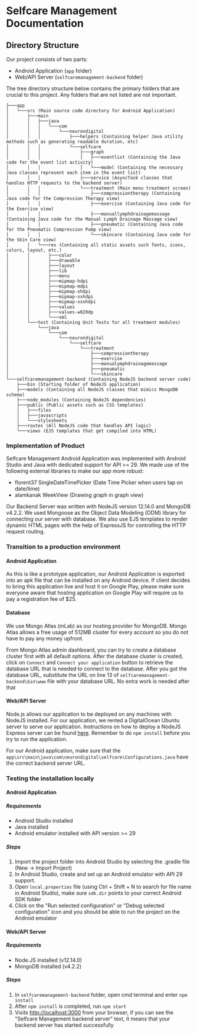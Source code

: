 # Selfcare Management Documentation

## Directory Structure

Our project consists of two parts:
- Android Application (`app` folder)
- Web/API Server (`selfcaremanagement-backend` folder)

The tree directory structure below contains the primary folders that are crucial to this project. Any folders that are not listed are not important.

```
├───app
│   └───src (Main source code directory for Android Application)
│       ├───main
│       │   ├───java
│       │   │   └───com
│       │   │       └───neurondigital
│       │   │           ├───helpers (Containing helper Java utility methods such as generating readable duration, etc)
│       │   │           └───selfcare
│       │   │               ├───graph
│       │   │               │   ├───eventlist (Containing the Java code for the event list activity)
│       │   │               │   └───model (Containing the necessary Java classes represent each item in the event list)
│       │   │               ├───service (AsyncTask classes that handles HTTP requests to the backend server)
│       │   │               └───treatment (Main menu treatment screen)
│       │   │                   ├───compressiontherapy (Containing Java code for the Compression Therapy view)
│       │   │                   ├───exercise (Containing Java code for the Exercise view)
│       │   │                   ├───manuallymphdrainagemassage (Containing Java code for the Manual Lymph Drainage Massage view)
│       │   │                   ├───pneumatic (Containing Java code for the Pneumatic Compression Pump view)
│       │   │                   └───skincare (Containing Java code for the Skin Care view)
│       │   └───res (Containing all static assets such fonts, icons, colors, layout, etc.)
│       │       ├───color
│       │       ├───drawable
│       │       ├───layout
│       │       ├───lib
│       │       ├───menu
│       │       ├───mipmap-hdpi
│       │       ├───mipmap-mdpi
│       │       ├───mipmap-xhdpi
│       │       ├───mipmap-xxhdpi
│       │       ├───mipmap-xxxhdpi
│       │       ├───values
│       │       ├───values-w820dp
│       │       └───xml
│       └───test (Containing Unit Tests for all treatment modules)
│           └───java
│               └───com
│                   └───neurondigital
│                       └───selfcare
│                           └───treatment
│                               ├───compressiontherapy
│                               ├───exercise
│                               ├───manualymphdrainagemassage
│                               ├───pneumatic
│                               └───skincare
└───selfcaremanagement-backend (Containing NodeJS backend server code)
    ├───bin (Starting folder of NodeJS application)
    ├───models (Containing all NodeJS classes that mimics MongoDB schema)
    ├───node_modules (Containing NodeJS dependencies)
    ├───public (Public assets such as CSS templates)
    │   ├───files
    │   ├───javascripts
    │   └───stylesheets
    ├───routes (All NodeJS code that handles API logic)
    └───views (EJS templates that get compiled into HTML)
```

### Implementation of Product

Selfcare Management Android Application was implemented with Android Studio and Java with dedicated support for API >= 29. We made use of the following external libraries to make our app more robust: 

- florent37 SingleDateTimePicker (Date Time Picker when users tap on date/time)
- alamkanak WeekView (Drawing graph in graph view)

Our Backend Server was written with NodeJS version 12.14.0 and MongoDB v4.2.2. We used Mongoose as the Object Data Modeling (ODM) library for connecting our server with database. We also use EJS templates to render dynamic HTML pages with the help of ExpressJS for controlling the HTTP request routing.


### Transition to a production environment

#### Android Application


As this is like a prototype application, our Android Application is exported into an apk file that can be installed on any Android device. If client decides to bring this application live and host it on Google Play, please make sure everyone aware that hosting application on Google Play will require us to pay a registration fee of $25.

#### Database

We use Mongo Atlas (mLab) as our hosting provider for MongoDB. Mongo Atlas allows a free usage of 512MB cluster for every account so you do not have to pay any money upfront.

From Mongo Atlas admin dashboard, you can try to create a database cluster first with all default options. After the database cluster is created, click on `Connect` and `Connect your application` button to retrieve the database URL that is needed to connect to the database. After you got the database URL, substitute the URL on line 13 of `selfcaremanagement-backend\bin\www` file with your database URL. No extra work is needed after that

#### Web/API Server

Node.js allows our application to be deployed on any machines with NodeJS installed. For our application, we rented a DigitalOcean Ubuntu server to serve our application. Instructions on how to deploy a NodeJS Express server can be found [here](https://www.digitalocean.com/community/tutorials/how-to-set-up-a-node-js-application-for-production-on-ubuntu-16-04). Remember to do `npm install` before you try to run the application. 

For our Android application, make sure that the `app\src\main\java\com\neurondigital\selfcare\Configurations.java` have the correct backend server URL. 


### Testing the installation locally

#### Android Application

##### Requirements

- Android Studio installed
- Java installed
- Android emulator installed with API version >= 29

##### Steps

1. Import the project folder into Android Studio by selecting the .gradle file (New -> Import Project)
2. In Android Studio, create and set up an Android emulator with API 29 support.
3. Open `local.properties` file (using Ctrl + Shift + N to search for file name in Android Studio), make sure `sdk.dir` points to your correct Android SDK folder
4. Click on the "Run selected configuration" or "Debug selected configuration" icon and you should be able to run the project on the Android emulator

#### Web/API Server

##### Requirements

- Node.JS installed (v12.14.0)
- MongoDB installed (v4.2.2)

##### Steps

1. In `selfcaremanagement-backend` folder, open cmd terminal and enter `npm install`
2. After `npm install` is completed, run `npm start`
3. Visits [http://localhost:3000](http://localhost:3000) from your browser, if you can see the "Selfcare Management backend server" text, it means that your backend server has started successfully 


